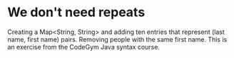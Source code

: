 # We don't need repeats
Creating a Map&lt;String, String> and adding ten entries that represent (last name, first name) pairs. Removing people with the same first name.
This is an exercise from the CodeGym Java syntax course.
